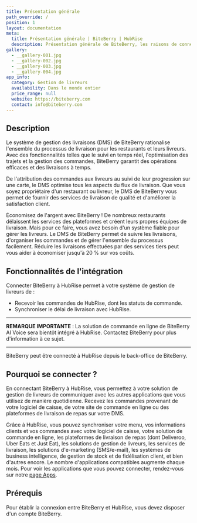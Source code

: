 ```yaml
---
title: Présentation générale
path_override: /
position: 1
layout: documentation
meta:
  title: Présentation générale | BiteBerry | HubRise
  description: Présentation générale de BiteBerry, les raisons de connecter votre imprimante autonome à HubRise et fonctionnalités de l'intégration avec HubRise. Synchronisez les commandes avec votre système de gestion de la livraison.
gallery:
  - __gallery-001.jpg
  - __gallery-002.jpg
  - __gallery-003.jpg
  - __gallery-004.jpg
app_info:
  category: Gestion de livreurs
  availability: Dans le monde entier
  price_range: null
  website: https://biteberry.com
  contact: info@biteberry.com
---
```


## Description

Le système de gestion des livraisons (DMS) de BiteBerry rationalise l'ensemble du processus de livraison pour les restaurants et leurs livreurs. Avec des fonctionnalités telles que le suivi en temps réel, l'optimisation des trajets et la gestion des commandes, BiteBerry garantit des opérations efficaces et des livraisons à temps.

De l'attribution des commandes aux livreurs au suivi de leur progression sur une carte, le DMS optimise tous les aspects du flux de livraison. Que vous soyez propriétaire d'un restaurant ou livreur, le DMS de BiteBerry vous permet de fournir des services de livraison de qualité et d'améliorer la satisfaction client.

Économisez de l'argent avec BiteBerry ! De nombreux restaurants délaissent les services des plateformes et créent leurs propres équipes de livraison. Mais pour ce faire, vous avez besoin d'un système fiable pour gérer les livreurs. Le DMS de BiteBerry permet de suivre les livraisons, d'organiser les commandes et de gérer l'ensemble du processus facilement. Réduire les livraisons effectuées par des services tiers peut vous aider à économiser jusqu'à 20 % sur vos coûts.

## Fonctionnalités de l'intégration

Connecter BiteBerry à HubRise permet à votre système de gestion de livreurs de :

- Recevoir les commandes de HubRise, dont les statuts de commande.
- Synchroniser le délai de livraison avec HubRise.

---

**REMARQUE IMPORTANTE** : La solution de commande en ligne de BiteBerry AI Voice sera bientôt intégré à HubRise. Contactez BiteBerry pour plus d'information à ce sujet.

---

BiteBerry peut être connecté à HubRise depuis le back-office de BiteBerry.

## Pourquoi se connecter ?

En connectant BiteBerry à HubRise, vous permettez à votre solution de gestion de livreurs de communiquer avec les autres applications que vous utilisez de manière quotidienne. Recevez les commandes provenant de votre logiciel de caisse, de votre site de commande en ligne ou des plateformes de livraison de repas sur votre DMS.

Grâce à HubRise, vous pouvez synchroniser votre menu, vos informations clients et vos commandes avec votre logiciel de caisse, votre solution de commande en ligne, les plateformes de livraison de repas (dont Deliveroo, Uber Eats et Just Eat), les solutions de gestion de livreurs, les services de livraison, les solutions d'e-marketing (SMS/e-mail), les systèmes de business intelligence, de gestion de stock et de fidélisation client, et bien d'autres encore. Le nombre d'applications compatibles augmente chaque mois. Pour voir les applications que vous pouvez connecter, rendez-vous sur notre [page Apps](/apps).

## Prérequis

Pour établir la connexion entre BiteBerry et HubRise, vous devez disposer d'un compte BiteBerry.

